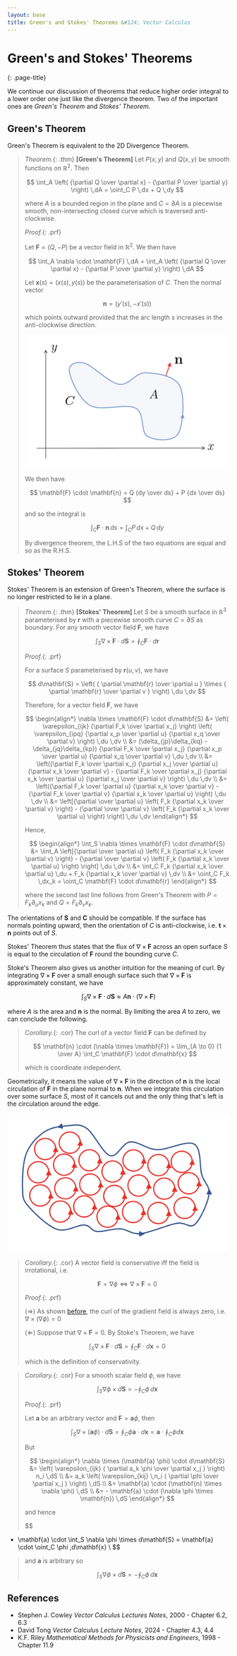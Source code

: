 ```yaml
---
layout: base
title: Green's and Stokes' Theorems &#124; Vector Calculus
---
```


# Green's and Stokes' Theorems
{: .page-title}

We continue our discussion of theorems that reduce higher order integral to a lower order one just like the divergence theorem.
Two of the important ones are _Green's Theorem_ and _Stokes' Theorem_.

## Green's Theorem

Green's Theorem is equivalent to the 2D Divergence Theorem.

> *Theorem.*{: .thm}
> **[Green's Theorem]**
> Let $P(x, y)$ and $Q(x, y)$ be smooth functions on $\mathbb{R}^2$. Then
>
> $$
  \int_A \left( {\partial Q \over \partial x} - {\partial P \over \partial y} \right) \,dA = \oint_C P \,dx + Q \,dy
  $$
>
> where $A$ is a bounded region in the plane and $C = \partial A$ is a piecewise smooth,
> non-intersecting closed curve which is traversed anti-clockwise.
>
> *Proof.*{: .prf}
>
> Let $\mathbf{F} = (Q, -P)$ be a vector field in $\mathbb{R}^2$. We then have
>
> $$
  \int_A \nabla \cdot \mathbf{F} \,dA = \int_A \left( {\partial Q \over \partial x} - {\partial P \over \partial y} \right) \,dA
  $$
>
> Let $\mathbf{x}(s) = (x(s), y(s))$ be the parameterisation of $C$. Then the normal vector
>
> $$
  \mathbf{n} = (y'(s), -x'(s))
  $$
>
> which points outward provided that the arc length $s$ increases in the anti-clockwise direction.
>
> ![Green Theorem](../images/vector-calculus/green-theorem.png)
>
> We then have
>
> $$
  \mathbf{F} \cdot \mathbf{n} = Q {dy \over ds} + P {dx \over ds}
  $$
>
> and so the integral is
>
> $$
  \int_C \mathbf{F} \cdot \mathbf{n} \,ds = \int_C P \,dx + Q \,dy
  $$
>
> By divergence theorem, the L.H.S of the two equations are equal and so as the R.H.S.

## Stokes' Theorem

Stokes' Theorem is an extension of Green's Theorem, where the surface is no longer restricted to lie in a plane.

> *Theorem.*{: .thm}
> **[Stokes' Theorem]**
> Let $S$ be a smooth surface in $\mathbb{R}^3$ parameterised by $\mathbf{r}$ with a piecewise smooth curve $C = \partial S$ as boundary.
> For any smooth vector field $\mathbf{F}$, we have
>
> $$
  \int_S \nabla \times \mathbf{F} \cdot d\mathbf{S} = \oint_C \mathbf{F} \cdot d\mathbf{r}
  $$
>
> *Proof.*{: .prf}
>
> For a surface $S$ parameterised by $\mathbf{r}(u, v)$, we have
>
> $$
  d\mathbf{S} = \left( { \partial \mathbf{r} \over \partial u } \times { \partial \mathbf{r} \over \partial v } \right) \,du \,dv
  $$
>
> Therefore, for a vector field $\mathbf{F}$, we have
>
> $$
  \begin{align*}
  \nabla \times \mathbf{F} \cdot d\mathbf{S}
  &= \left( \varepsilon_{ijk} {\partial F_k \over \partial x_j} \right) \left( \varepsilon_{ipq} {\partial x_p \over \partial u} {\partial x_q \over \partial v} \right) \,du \,dv \\
  &= (\delta_{jp}\delta_{kq} - \delta_{jq}\delta_{kp}) {\partial F_k \over \partial x_j} {\partial x_p \over \partial u} {\partial x_q \over \partial v} \,du \,dv \\
  &= \left({\partial F_k \over \partial x_j} {\partial x_j \over \partial u} {\partial x_k \over \partial v} - {\partial F_k \over \partial x_j} {\partial x_k \over \partial u} {\partial x_j \over \partial v} \right) \,du \,dv \\
  &= \left({\partial F_k \over \partial u} {\partial x_k \over \partial v} - {\partial F_k \over \partial v} {\partial x_k \over \partial u} \right) \,du \,dv \\
  &= \left[{\partial \over \partial u} \left( F_k {\partial x_k \over \partial v} \right) - {\partial \over \partial v} \left( F_k {\partial x_k \over \partial u} \right) \right] \,du \,dv
  \end{align*}
  $$
>
> Hence,
>
> $$
  \begin{align*}
  \int_S \nabla \times \mathbf{F} \cdot d\mathbf{S}
  &= \iint_A \left[{\partial \over \partial u} \left( F_k {\partial x_k \over \partial v} \right) - {\partial \over \partial v} \left( F_k {\partial x_k \over \partial u} \right) \right] \,du \,dv \\
  &= \int_C F_k {\partial x_k \over \partial u} \,du + F_k {\partial x_k \over \partial v} \,dv \\
  &= \oint_C F_k \,dx_k = \oint_C \mathbf{F} \cdot d\mathbf{r}
  \end{align*}
  $$
>
> where the second last line follows from Green's Theorem with $P = F_k \partial_u x_k$ and $Q = F_k \partial_v x_k$.

The orientations of $\mathbf{S}$ and $\mathbf{C}$ should be compatible.
If the surface has normals pointing upward, then the orientation of $C$ is anti-clockwise,
i.e. $\mathbf{t} \times \mathbf{n}$ points out of $S$.

Stokes' Theorem thus states that the flux of $\nabla \times \mathbf{F}$ across an open surface $S$
is equal to the circulation of $\mathbf{F}$ round the bounding curve $C$.

Stoke's Theorem also gives us another intuition for the meaning of curl.
By integrating $\nabla \times \mathbf{F}$ over a small enough surface such that $\nabla \times \mathbf{F}$ is approximately constant, we have

$$
\int_S \nabla \times \mathbf{F} \cdot d\mathbf{S} \approx A \mathbf{n} \cdot (\nabla \times \mathbf{F})
$$

where $A$ is the area and $\mathbf{n}$ is the normal. By limiting the area $A$ to zero, we can conclude the following.

> *Corollary.*{: .cor}
> The curl of a vector field $\mathbf{F}$ can be defined by
>
> $$
  \mathbf{n} \cdot (\nabla \times \mathbf{F}) = \lim_{A \to 0} {1 \over A} \int_C \mathbf{F} \cdot d\mathbf{x}
  $$
>
> which is coordinate independent.

Geometrically, it means the value of $\nabla \times \mathbf{F}$ in the direction of $\mathbf{n}$ is the local circulation of $\mathbf{F}$ in the plane normal to $\mathbf{n}$.
When we integrate this circulation over some surface $S$, most of it cancels out and the only thing that's left is the circulation around the edge.

![Curl by Stokes' Theorem](../images/vector-calculus/stokes-theorem-curl.png)

> *Corollary.*{: .cor}
> A vector field is conservative iff the field is irrotational, i.e.
>
> $$
  \mathbf{F} = \nabla \phi \iff \nabla \times \mathbf{F} = 0
  $$
>
> *Proof.*{: .prf}
>
> ($\Rightarrow$) As shown [before](differential-operators.md#curl-of-gradient), the curl of the gradient field is always zero, i.e. $\nabla \times (\nabla \phi) = 0$
>
> ($\Leftarrow$) Suppose that $\nabla \times \mathbf{F} = 0$. By Stoke's Theorem, we have
>
> $$
  \int_S \nabla \times \mathbf{F} \cdot d\mathbf{S} = \oint_C \mathbf{F} \cdot d\mathbf{x} = 0
  $$
>
> which is the definition of conservativity.

> *Corollary.*{: .cor}
> For a smooth scalar field $\phi$, we have
>
> $$
  \int_S \nabla \phi \times d\mathbf{S} = - \oint_C \phi \,d\mathbf{x}
  $$
>
> *Proof.*{: .prf}
>
> Let $\mathbf{a}$ be an arbitrary vector and $\mathbf{F} = \mathbf{a} \phi$, then
>
> $$
  \int_S \nabla \times (\mathbf{a} \phi) \cdot d\mathbf{S}
  = \oint_C \phi \mathbf{a} \cdot d\mathbf{x}
  = \mathbf{a} \cdot \oint_C \phi d\mathbf{x}
  $$
>
> But
>
> $$
  \begin{align*}
  \nabla \times (\mathbf{a} \phi) \cdot d\mathbf{S}
  &= \left( \varepsilon_{ijk} { \partial a_k \phi \over \partial x_j } \right) n_i \,dS \\
  &= a_k \left( \varepsilon_{kij} \,n_i { \partial \phi \over \partial x_j } \right) \,dS \\
  &= \mathbf{a} \cdot (\mathbf{n} \times \nabla \phi) \,dS \\
  &= - \mathbf{a} \cdot (\nabla \phi \times \mathbf{n}) \,dS
  \end{align*}
  $$
>
> and hence
>
> $$
  - \mathbf{a} \cdot \int_S \nabla \phi \times d\mathbf{S} = \mathbf{a} \cdot \oint_C \phi \,d\mathbf{x} \\
  $$
>
> and $\mathbf{a}$ is arbitrary so
>
> $$
  \int_S \nabla \phi \times d\mathbf{S} = - \oint_C \phi \,d\mathbf{x}
  $$

## References

* Stephen J. Cowley _Vector Calculus Lectures Notes_, 2000 - Chapter 6.2, 6.3
* David Tong _Vector Calculus Lecture Notes_, 2024 - Chapter 4.3, 4.4
* K.F. Riley _Mathematical Methods for Physicists and Engineers_, 1998 - Chapter 11.9
